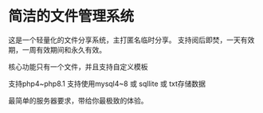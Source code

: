 # 简洁的文件管理系统

这是一个轻量化的文件分享系统，主打匿名临时分享。 支持阅后即焚，一天有效期，一周有效期间和永久有效。

核心功能只有一个文件，并且支持自定义模板  

支持php4~php8.1
支持使用mysql4~8 或 sqllite 或 txt存储数据

最简单的服务器要求，带给你最极致的体验。
